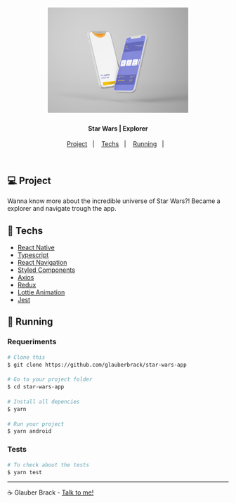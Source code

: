 
<h1 align="center">
    <img alt="star-wars" title="#star-wars" src=".github/app.png" width='320px' />
</h1>


<h4 align="center">
  Star Wars | Explorer
</h4>

<p align="center">
  <a href="#-project">Project</a>&nbsp;&nbsp;&nbsp;|&nbsp;&nbsp;&nbsp;
  <a href="#rocket-techs">Techs</a>&nbsp;&nbsp;&nbsp;|&nbsp;&nbsp;&nbsp;
  <a href="#rocket-Running">Running</a>&nbsp;&nbsp;&nbsp;|&nbsp;&nbsp;&nbsp;
</p>
<br>

## 💻 Project

 Wanna know more about the incredible universe of Star Wars?! Became a explorer and navigate trough the app.


## :rocket: Techs

- [React Native](https://reactnative.dev/)
- [Typescript](https://www.typescriptlang.org/)
- [React Navigation](https://reactnavigation.org/)
- [Styled Components](https://styled-components.com/)
- [Axios](https://www.npmjs.com/package/axios)
- [Redux](https://redux.js.org/)
- [Lottie Animation](https://airbnb.io/lottie)
- [Jest](https://jestjs.io/)


## :notebook: Running

### Requeriments

```bash
# Clone this
$ git clone https://github.com/glauberbrack/star-wars-app

# Go to your project folder
$ cd star-wars-app

# Install all depencies
$ yarn

# Run your project
$ yarn android
```

### Tests
```bash
# To check about the tests
$ yarn test
```

---

☕ Glauber Brack - <a href="mailto:glauber@brack.com.br?Subject=Hello%20you">Talk to me!</a>
